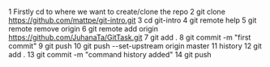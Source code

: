    1 Firstly cd to where we want to create/clone the repo
   2 git clone https://github.com/mattpe/git-intro.git
   3 cd git-intro
   4 git remote help
   5 git remote remove origin
   6 git remote add origin https://github.com/JuhanaTa/GitTask.git
   7 git add .
   8 git commit -m "first commit"
   9 git push
  10 git push --set-upstream origin master
  11 history
  12 git add .
  13 git commit -m "command history added"
  14 git push
